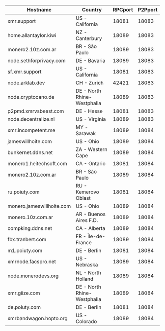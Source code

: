 Hostname | Country | RPCport | P2Pport
--- | --- | --- | ---
xmr.support | US - California | 18081 | 18083
home.allantaylor.kiwi | NZ - Canterbury | 18089 | 18083
monero2.10z.com.ar | BR - São Paulo | 18089 | 18083
node.sethforprivacy.com | DE - Bavaria | 18089 | 18083
sf.xmr.support | US - California | 18081 | 18083
node.arklab.dev | CH - Zurich | 42421 | 18083
node.cryptocano.de | DE - North Rhine-Westphalia | 18089 | 18083
p2pmd.xmrvsbeast.com | DE - Hesse | 18081 | 18083
node.decentralize.nl | US - Virginia | 18089 | 18083
xmr.incompetent.me | MY - Sarawak | 18089 | 18084
jameswillhoite.com | US - Ohio | 18089 | 18084
bunkernet.ddns.net | ZA - Western Cape | 18089 | 18084
monero1.heitechsoft.com | CA - Ontario | 18081 | 18084
monero2.10z.com.ar | BR - São Paulo | 18089 | 18084
ru.poiuty.com | RU - Kemerovo Oblast | 18081 | 18084
monero.jameswillhoite.com | US - Ohio | 18089 | 18084
monero.10z.com.ar | AR - Buenos Aires F.D. | 18089 | 18084
compking.ddns.net | CA - Alberta | 18089 | 18084
fbx.tranbert.com | FR - Île-de-France | 18089 | 18084
m1.poiuty.com | DE - Berlin | 18081 | 18084
xmrnode.facspro.net | US - Nebraska | 18089 | 18084
node.monerodevs.org | NL - North Holland | 18089 | 18084
xmr.giize.com | DE - North Rhine-Westphalia | 18089 | 18084
de.poiuty.com | DE - Berlin | 18081 | 18084
xmrbandwagon.hopto.org | US - Colorado | 18089 | 18084
